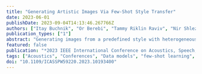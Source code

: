 ```yaml
---
title: "Generating Artistic Images Via Few-Shot Style Transfer"
date: 2023-06-01
publishDate: 2023-09-04T14:13:46.267766Z
authors: ["Itay Buchnik", "Or Berebi", "Tammy Riklin Raviv", "Nir Shlezinger"]
publication_types: ["1"]
abstract: "Generating images from a predefined style with heterogeneous and limited data is a challenging task for generative models. This work focuses on the conditional generation of artistic images, aiming to learn from a small set of paintings with high variability how to convert real-world photos into impressionistic paintings with the same given style. We design a few-shot style transfer model using a mixture of diverse one-shot style transfer generative models based on the SinGAN model. The proposed few-shot model coineEnSinGAN utilizes an ensemble of different SinGAN realizations to style transfer realistic photos to their closest painting style, by incorporating a novel aggregation mechanism based on the minimum cosine distance in the latent space of the feature vectors. EnSinGAN generates convincing impressionistic landscape images, and was awarded the first place in the Kaggle competition “I’m something of a painter myself” by being the closest in distribution to the test images."
featured: false
publication: "*2023 IEEE International Conference on Acoustics, Speech, and Signal Processing Workshops (ICASSPW)*"
tags: ["Acoustics", "Conferences", "Data models", "few-shot learning", "Measurement", "Signal processing", "Speech processing", "Style transfer", "Task analysis"]
doi: "10.1109/ICASSPW59220.2023.10193400"
---
```



